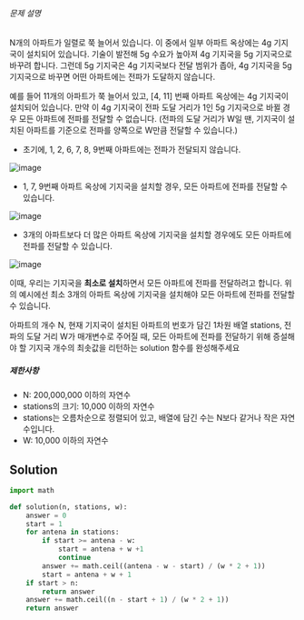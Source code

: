 ###### 문제 설명

N개의 아파트가 일렬로 쭉 늘어서 있습니다. 이 중에서 일부 아파트 옥상에는 4g 기지국이 설치되어 있습니다. 기술이 발전해 5g 수요가 높아져 4g 기지국을 5g 기지국으로 바꾸려 합니다. 그런데 5g 기지국은 4g 기지국보다 전달 범위가 좁아, 4g 기지국을 5g 기지국으로 바꾸면 어떤 아파트에는 전파가 도달하지 않습니다.

예를 들어 11개의 아파트가 쭉 늘어서 있고, [4, 11] 번째 아파트 옥상에는 4g 기지국이 설치되어 있습니다. 만약 이 4g 기지국이 전파 도달 거리가 1인 5g 기지국으로 바뀔 경우 모든 아파트에 전파를 전달할 수 없습니다. (전파의 도달 거리가 W일 땐, 기지국이 설치된 아파트를 기준으로 전파를 양쪽으로 W만큼 전달할 수 있습니다.)

- 초기에, 1, 2, 6, 7, 8, 9번째 아파트에는 전파가 전달되지 않습니다.

![image](https://res.cloudinary.com/jistring93/image/upload/v1492073407/%EA%B8%B0%EC%A7%80%EA%B5%AD%EC%84%A4%EC%B9%981_pvskxt.png)

- 1, 7, 9번째 아파트 옥상에 기지국을 설치할 경우, 모든 아파트에 전파를 전달할 수 있습니다.

![image](https://res.cloudinary.com/jistring93/image/upload/v1492073617/%EA%B8%B0%EC%A7%80%EA%B5%AD%EC%84%A4%EC%B9%982_kml0pb.png)

- 3개의 아파트보다 더 많은 아파트 옥상에 기지국을 설치할 경우에도 모든 아파트에 전파를 전달할 수 있습니다.

![image](https://res.cloudinary.com/jistring93/image/upload/v1492073725/%EA%B8%B0%EC%A7%80%EA%B5%AD%EC%84%A4%EC%B9%983_xhv7r3.png)

이때, 우리는 기지국을 **최소로 설치**하면서 모든 아파트에 전파를 전달하려고 합니다. 위의 예시에선 최소 3개의 아파트 옥상에 기지국을 설치해야 모든 아파트에 전파를 전달할 수 있습니다.

아파트의 개수 N, 현재 기지국이 설치된 아파트의 번호가 담긴 1차원 배열 stations, 전파의 도달 거리 W가 매개변수로 주어질 때, 모든 아파트에 전파를 전달하기 위해 증설해야 할 기지국 개수의 최솟값을 리턴하는 solution 함수를 완성해주세요

##### 제한사항

- N: 200,000,000 이하의 자연수
- stations의 크기: 10,000 이하의 자연수
- stations는 오름차순으로 정렬되어 있고, 배열에 담긴 수는 N보다 같거나 작은 자연수입니다.
- W: 10,000 이하의 자연수

## Solution

```python
import math

def solution(n, stations, w):
    answer = 0
    start = 1
    for antena in stations:
        if start >= antena - w:
            start = antena + w +1
            continue
        answer += math.ceil((antena - w - start) / (w * 2 + 1))
        start = antena + w + 1
    if start > n:
        return answer
    answer += math.ceil((n - start + 1) / (w * 2 + 1))
    return answer
```

